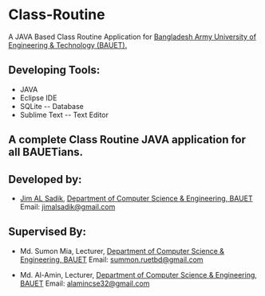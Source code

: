 # Class-Routine
A JAVA Based Class Routine Application for [Bangladesh Army University of Engineering & Technology (BAUET).](http://bauet.ac.bd/)

## Developing Tools: 

* JAVA
* Eclipse IDE
* SQLite -- Database
* Sublime Text -- Text Editor

## A complete Class Routine JAVA application for all BAUETians.
## Developed by:

* [Jim AL Sadik](https://www.facebook.com/JIMALSADIK/),
[Department of Computer Science & Engineering, BAUET](http://bauet.ac.bd/cse.html)
Email: jimalsadik@gmail.com


## Supervised By:

* Md. Sumon Mia,
Lecturer, [Department of Computer Science & Engineering, BAUET](http://bauet.ac.bd/cse.html)
Email: summon.ruetbd@gmail.com

* Md. Al-Amin,
Lecturer, [Department of Computer Science & Engineering, BAUET](http://bauet.ac.bd/cse.html)
Email: alamincse32@gmail.com
